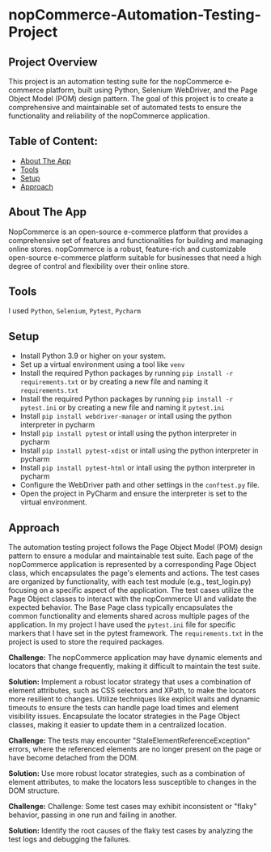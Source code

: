 # nopCommerce-Automation-Testing-Project


## Project Overview<a id="project-overview"></a>

This project is an automation testing suite for the nopCommerce e-commerce platform, built using Python, Selenium WebDriver, and the Page Object Model (POM) design pattern. The goal of this project is to create a comprehensive and maintainable set of automated tests to ensure the functionality and reliability of the nopCommerce application.



## Table of Content:

- [About The App](#about-the-app)
- [Tools](#tools)
- [Setup](#setup)
- [Approach](#approach)

## About The App

NopCommerce is an open-source e-commerce platform that provides a comprehensive set of features and functionalities for building and managing online stores. nopCommerce is a robust, feature-rich and customizable open-source e-commerce platform suitable for businesses that need a high degree of control and flexibility over their online store.

## Tools
I used `Python`, `Selenium`, `Pytest`, `Pycharm`

## Setup
- Install Python 3.9 or higher on your system.
- Set up a virtual environment using a tool like `venv`
- Install the required Python packages by running `pip install -r requirements.txt` or by creating a new file and naming it `requirements.txt`
- Install the required Python packages by running `pip install -r pytest.ini` or by creating a new file and naming it `pytest.ini`
- Install `pip install webdriver-manager` or intall using the python interpreter in pycharm
- Install `pip install pytest` or intall using the python interpreter in pycharm
- Install `pip install pytest-xdist` or intall using the python interpreter in pycharm
- Install `pip install pytest-html` or intall using the python interpreter in pycharm
- Configure the WebDriver path and other settings in the `conftest.py` file.
- Open the project in PyCharm and ensure the interpreter is set to the virtual environment.



## Approach

The automation testing project follows the Page Object Model (POM) design pattern to ensure a modular and maintainable test suite. Each page of the nopCommerce application is represented by a corresponding Page Object class, which encapsulates the page's elements and actions. The test cases are organized by functionality, with each test module (e.g., test_login.py) focusing on a specific aspect of the application. The test cases utilize the Page Object classes to interact with the nopCommerce UI and validate the expected behavior. The Base Page class typically encapsulates the common functionality and elements shared across multiple pages of the application. In my project I have used the `pytest.ini` file for specific markers that I have set in the pytest framework. The `requirements.txt` in the project is used to store the required packages.

**Challenge:** The nopCommerce application may have dynamic elements and locators that change frequently, making it difficult to maintain the test suite.

**Solution:** Implement a robust locator strategy that uses a combination of element attributes, such as CSS selectors and XPath, to make the locators more resilient to changes. Utilize techniques like explicit waits and dynamic timeouts to ensure the tests can handle page load times and element visibility issues. Encapsulate the locator strategies in the Page Object classes, making it easier to update them in a centralized location.

**Challenge:** The tests may encounter "StaleElementReferenceException" errors, where the referenced elements are no longer present on the page or have become detached from the DOM.

**Solution:** Use more robust locator strategies, such as a combination of element attributes, to make the locators less susceptible to changes in the DOM structure.

**Challenge:** Challenge: Some test cases may exhibit inconsistent or "flaky" behavior, passing in one run and failing in another.

**Solution:** Identify the root causes of the flaky test cases by analyzing the test logs and debugging the failures.

